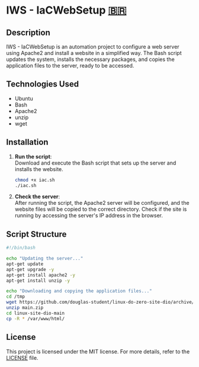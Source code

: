 # IWS - IaCWebSetup [:brazil:](LEIAME.md)

## Description
IWS - IaCWebSetup is an automation project to configure a web server using Apache2 and install a website in a simplified way. The Bash script updates the system, installs the necessary packages, and copies the application files to the server, ready to be accessed.

## Technologies Used
- Ubuntu
- Bash
- Apache2
- unzip
- wget

## Installation

1. **Run the script**:  
   Download and execute the Bash script that sets up the server and installs the website.
   ```bash
   chmod +x iac.sh
   ./iac.sh
   ```

2. **Check the server**:  
   After running the script, the Apache2 server will be configured, and the website files will be copied to the correct directory. Check if the site is running by accessing the server's IP address in the browser.

## Script Structure
```bash
#!/bin/bash

echo "Updating the server..."
apt-get update
apt-get upgrade -y
apt-get install apache2 -y
apt-get install unzip -y

echo "Downloading and copying the application files..."
cd /tmp
wget https://github.com/douglas-student/linux-do-zero-site-dio/archive/refs/heads/main.zip
unzip main.zip
cd linux-site-dio-main
cp -R * /var/www/html/
```

## License
This project is licensed under the MIT license. For more details, refer to the [LICENSE](LICENSE) file.
